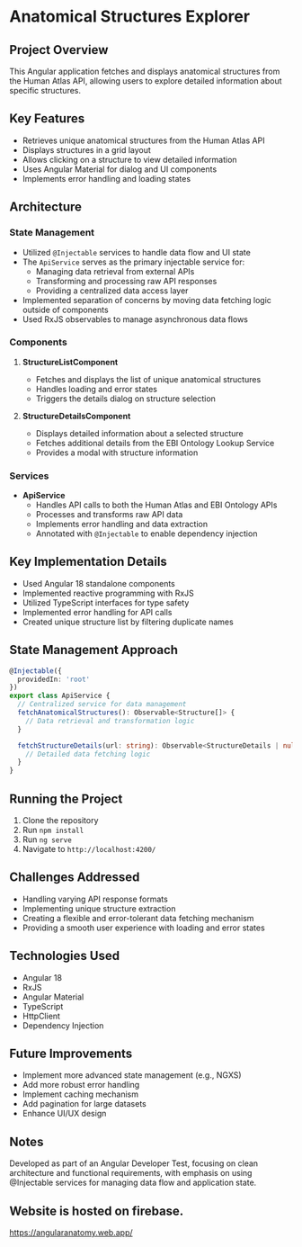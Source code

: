# Anatomical Structures Explorer

## Project Overview
This Angular application fetches and displays anatomical structures from the Human Atlas API, allowing users to explore detailed information about specific structures.

## Key Features
- Retrieves unique anatomical structures from the Human Atlas API
- Displays structures in a grid layout
- Allows clicking on a structure to view detailed information
- Uses Angular Material for dialog and UI components
- Implements error handling and loading states

## Architecture

### State Management
- Utilized `@Injectable` services to handle data flow and UI state
- The `ApiService` serves as the primary injectable service for:
  - Managing data retrieval from external APIs
  - Transforming and processing raw API responses
  - Providing a centralized data access layer
- Implemented separation of concerns by moving data fetching logic outside of components
- Used RxJS observables to manage asynchronous data flows

### Components
1. **StructureListComponent**
   - Fetches and displays the list of unique anatomical structures
   - Handles loading and error states
   - Triggers the details dialog on structure selection

2. **StructureDetailsComponent**
   - Displays detailed information about a selected structure
   - Fetches additional details from the EBI Ontology Lookup Service
   - Provides a modal with structure information

### Services
- **ApiService**
  - Handles API calls to both the Human Atlas and EBI Ontology APIs
  - Processes and transforms raw API data
  - Implements error handling and data extraction
  - Annotated with `@Injectable` to enable dependency injection

## Key Implementation Details
- Used Angular 18 standalone components
- Implemented reactive programming with RxJS
- Utilized TypeScript interfaces for type safety
- Implemented error handling for API calls
- Created unique structure list by filtering duplicate names

## State Management Approach
```typescript
@Injectable({
  providedIn: 'root'
})
export class ApiService {
  // Centralized service for data management
  fetchAnatomicalStructures(): Observable<Structure[]> {
    // Data retrieval and transformation logic
  }

  fetchStructureDetails(url: string): Observable<StructureDetails | null> {
    // Detailed data fetching logic
  }
}
```

## Running the Project
1. Clone the repository
2. Run `npm install`
3. Run `ng serve`
4. Navigate to `http://localhost:4200/`

## Challenges Addressed
- Handling varying API response formats
- Implementing unique structure extraction
- Creating a flexible and error-tolerant data fetching mechanism
- Providing a smooth user experience with loading and error states

## Technologies Used
- Angular 18
- RxJS
- Angular Material
- TypeScript
- HttpClient
- Dependency Injection

## Future Improvements
- Implement more advanced state management (e.g., NGXS)
- Add more robust error handling
- Implement caching mechanism
- Add pagination for large datasets
- Enhance UI/UX design

## Notes
Developed as part of an Angular Developer Test, focusing on clean architecture and functional requirements, with emphasis on using @Injectable services for managing data flow and application state.

## Website is hosted on firebase.
https://angularanatomy.web.app/
